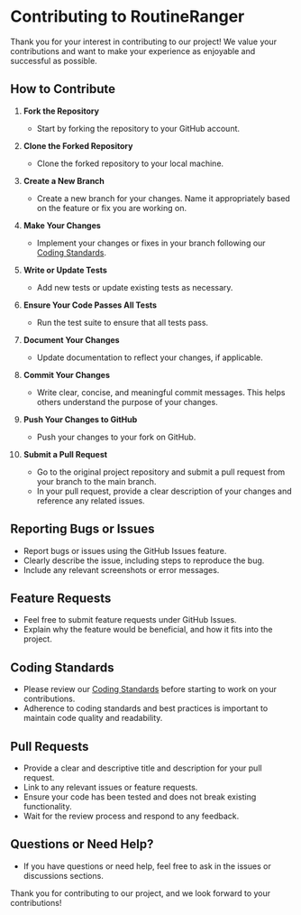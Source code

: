 # Contributing to RoutineRanger

Thank you for your interest in contributing to our project! We value your contributions and want to make your experience as enjoyable and successful as possible.

## How to Contribute

1. **Fork the Repository**
   - Start by forking the repository to your GitHub account.

2. **Clone the Forked Repository**
   - Clone the forked repository to your local machine.

3. **Create a New Branch**
   - Create a new branch for your changes. Name it appropriately based on the feature or fix you are working on.

4. **Make Your Changes**
   - Implement your changes or fixes in your branch following our [Coding Standards](CODING_STANDARDS.md).

5. **Write or Update Tests**
   - Add new tests or update existing tests as necessary.

6. **Ensure Your Code Passes All Tests**
   - Run the test suite to ensure that all tests pass.

7. **Document Your Changes**
   - Update documentation to reflect your changes, if applicable.

8. **Commit Your Changes**
   - Write clear, concise, and meaningful commit messages. This helps others understand the purpose of your changes.

9. **Push Your Changes to GitHub**
   - Push your changes to your fork on GitHub.

10. **Submit a Pull Request**
    - Go to the original project repository and submit a pull request from your branch to the main branch.
    - In your pull request, provide a clear description of your changes and reference any related issues.

## Reporting Bugs or Issues

- Report bugs or issues using the GitHub Issues feature.
- Clearly describe the issue, including steps to reproduce the bug.
- Include any relevant screenshots or error messages.

## Feature Requests

- Feel free to submit feature requests under GitHub Issues.
- Explain why the feature would be beneficial, and how it fits into the project.

## Coding Standards

- Please review our [Coding Standards](CODING_STANDARDS.md) before starting to work on your contributions.
- Adherence to coding standards and best practices is important to maintain code quality and readability.

## Pull Requests

- Provide a clear and descriptive title and description for your pull request.
- Link to any relevant issues or feature requests.
- Ensure your code has been tested and does not break existing functionality.
- Wait for the review process and respond to any feedback.

## Questions or Need Help?

- If you have questions or need help, feel free to ask in the issues or discussions sections.

Thank you for contributing to our project, and we look forward to your contributions!

